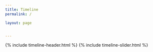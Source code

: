 ```yaml
---
title: Timeline
permalink: /

layout: page


---
```


{% include timeline-header.html %}
{% include timeline-slider.html %}


